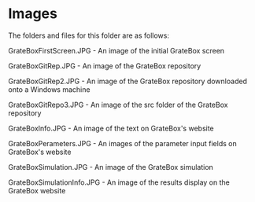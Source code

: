 # Images

The folders and files for this folder are as follows:

GrateBoxFirstScreen.JPG - An image of the initial GrateBox screen

GrateBoxGitRep.JPG - An image of the GrateBox repository

GrateBoxGitRep2.JPG - An image of the GrateBox repository downloaded onto a Windows machine

GrateBoxGitRepo3.JPG - An image of the src folder of the GrateBox repository

GrateBoxInfo.JPG - An image of the text on GrateBox's website

GrateBoxPerameters.JPG - An images of the parameter input fields on GrateBox's website

GrateBoxSimulation.JPG - An image of the GrateBox simulation

GrateBoxSimulationInfo.JPG - An image of the results display on the GrateBox website
